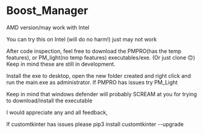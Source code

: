 # Boost_Manager
AMD version/may work with Intel


You can try this on Intel (will do no harm!) just may not work


After code inspection, feel free to download the PMPRO(has the temp features), or PM_light(no temp features) executables/exe. (Or just clone 🙃)
Keep in mind these are still in development.


Install the exe to desktop, open the new folder created and right click and run the main.exe as administrator.
If PMPRO has issues try PM_Light

Keep in mind that windows defender will probably SCREAM at you for trying to download/install the executable 

I would appreciate any and all feedback, 

If customtkinter has issues please pip3 install customtkinter --upgrade
